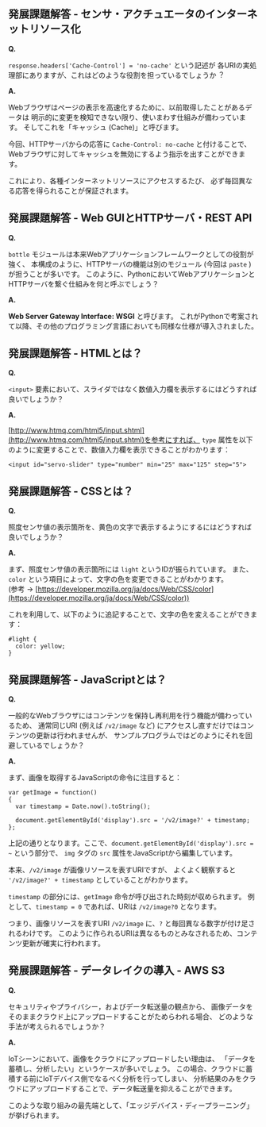 発展課題解答 - センサ・アクチュエータのインターネットリソース化
-------------------------------------------------------------------------------

**Q.**

`response.headers['Cache-Control'] = 'no-cache'` という記述が
各URIの実処理部にありますが、これはどのような役割を担っているでしょうか︖

**A.**

Webブラウザはページの表示を高速化するために、以前取得したことがあるデータは
明示的に変更を検知できない限り、使いまわす仕組みが備わっています。
そしてこれを「キャッシュ (Cache)」と呼びます。

今回、HTTPサーバからの応答に `Cache-Control: no-cache` と付けることで、
Webブラウザに対してキャッシュを無効にするよう指示を出すことができます。

これにより、各種インターネットリソースにアクセスするたび、
必ず毎回異なる応答を得られることが保証されます。


発展課題解答 - Web GUIとHTTPサーバ・REST API
-------------------------------------------------------------------------------

**Q.**

`bottle` モジュールは本来Webアプリケーションフレームワークとしての役割が強く、
本構成のように、HTTPサーバの機能は別のモジュール (今回は `paste` ) が担うことが多いです。
このように、PythonにおいてWebアプリケーションとHTTPサーバを繋ぐ仕組みを何と呼ぶでしょう？

**A.**

**Web Server Gateway Interface: WSGI** と呼びます。
これがPythonで考案されて以降、その他のプログラミング言語においても同様な仕様が導入されました。


発展課題解答 - HTMLとは？
-------------------------------------------------------------------------------

**Q.**

`<input>` 要素において、スライダではなく数値入力欄を表示するにはどうすれば良いでしょうか？

**A.**

[http://www.htmq.com/html5/input.shtml](http://www.htmq.com/html5/input.shtml)を参考にすれば、
`type` 属性を以下のように変更することで、数値入力欄を表示できることがわかります：

```
<input id="servo-slider" type="number" min="25" max="125" step="5">
```


発展課題解答 - CSSとは？
-------------------------------------------------------------------------------

**Q.**

照度センサ値の表示箇所を、黄色の文字で表示するようにするにはどうすれば良いでしょうか？

**A.**

まず、照度センサ値の表示箇所には `light` というIDが振られています。
また、`color` という項目によって、文字の色を変更できることがわかります。  
(参考 → [https://developer.mozilla.org/ja/docs/Web/CSS/color](https://developer.mozilla.org/ja/docs/Web/CSS/color))

これを利用して、以下のように追記することで、文字の色を変えることができます：

```
#light {
  color: yellow;
}
```


発展課題解答 - JavaScriptとは？
-------------------------------------------------------------------------------

**Q.**

一般的なWebブラウザにはコンテンツを保持し再利用を行う機能が備わっているため、
通常同じURI (例えば `/v2/image` など) にアクセスし直すだけではコンテンツの更新は行われませんが、
サンプルプログラムではどのようにそれを回避しているでしょうか？

**A.**

まず、画像を取得するJavaScriptの命令に注目すると：

```
var getImage = function()
{
  var timestamp = Date.now().toString();

  document.getElementById('display').src = '/v2/image?' + timestamp;
};
```

上記の通りとなります。ここで、`document.getElementById('display').src = ~` という部分で、
`img` タグの `src` 属性をJavaScriptから編集しています。

本来、`/v2/image` が画像リソースを表すURIですが、
よくよく観察すると `'/v2/image?' + timestamp` としていることがわかります。

`timestamp` の部分には、`getImage` 命令が呼び出された時刻が収められます。
例として、`timestamp = 0` であれば、URIは `/v2/image?0` となります。

つまり、画像リソースを表すURI `/v2/image` に、`?` と毎回異なる数字が付け足されるわけです。
このように作られるURIは異なるものとみなされるため、コンテンツ更新が確実に行われます。


発展課題解答 - データレイクの導入 - AWS S3
-------------------------------------------------------------------------------

**Q.**

セキュリティやプライバシー，およびデータ転送量の観点から、
画像データをそのままクラウド上にアップロードすることがためらわれる場合、
どのような手法が考えられるでしょうか？

**A.**

IoTシーンにおいて、画像をクラウドにアップロードしたい理由は、
「データを蓄積し、分析したい」というケースが多いでしょう。
この場合、クラウドに蓄積する前にIoTデバイス側でなるべく分析を行ってしまい、
分析結果のみをクラウドにアップロードすることで、データ転送量を抑えることができます。

このような取り組みの最先端として、「エッジデバイス・ディープラーニング」が挙げられます。